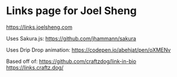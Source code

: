 Links page for Joel Sheng
=========================

https://links.joelsheng.com

Uses Sakura.js:
https://github.com/jhammann/sakura

Uses Drip Drop animation:
https://codepen.io/abehjat/pen/oXMENv

Based off of:
https://github.com/craftzdog/link-in-bio
https://links.craftz.dog/
